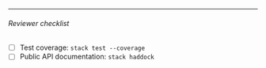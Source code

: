 
---

###### Reviewer checklist

- [ ] Test coverage: `stack test --coverage`
- [ ] Public API documentation: `stack haddock`
